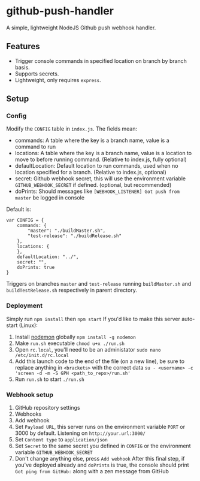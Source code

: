 # github-push-handler
A simple, lightweight NodeJS Github push webhook handler.

## Features
- Trigger console commands in specified location on branch by branch basis.
- Supports secrets.
- Lightweight, only requires `express`.

## Setup
### Config
Modify the `CONFIG` table in `index.js`. The fields mean:
- commands: A table where the key is a branch name, value is a command to run
- locations: A table where the key is a branch name, value is a location to move to before running command. (Relative to index.js, fully optional)
- defaultLocation: Default location to run commands, used when no location specified for a branch. (Relative to index.js, optional)
- secret: Github webhook secret, this will use the environment variable `GITHUB_WEBHOOK_SECRET` if defined. (optional, but recommended)
- doPrints: Should messages like `[WEBHOOK_LISTENER] Got push from master` be logged in console 

Default is:
```
var CONFIG = {
	commands: {
		"master": "./buildMaster.sh",
		"test-release": "./buildRelease.sh"
	},
	locations: {
	},
	defaultLocation: "../",
	secret: "",
	doPrints: true
}
```
Triggers on branches `master` and `test-release` running `buildMaster.sh` and `buildTestRelease.sh` respectively in parent directory.

### Deployment
Simply run `npm install` then `npm start`
If you'd like to make this server auto-start (Linux):
1. Install [nodemon](https://www.npmjs.com/package/nodemon) globally
`npm install -g nodemon`
2. Make `run.sh` executable
`chmod u+x ./run.sh`
3. Open `rc.local`, you'll need to be an administator
`sudo nano /etc/init.d/rc.local`
4. Add this launch code to the end of the file (on a new line), be sure to replace anything in `<brackets>` with the correct data
`su - <username> -c 'screen -d -m -S GPH <path_to_repo>/run.sh'`
5. Run `run.sh` to start
`./run.sh`

### Webhook setup
1. GitHub repository settings
2. Webhooks
3. Add webhook
4. Set `Payload URL`, this server runs on the environment variable `PORT` or 3000 by default. Listening on `http://your.url:3000/`
5. Set `Content type` to `application/json`
6. Set `Secret` to the same secret you defined in `CONFIG` or the environment variable `GITHUB_WEBHOOK_SECRET`
7. Don't change anything else, press `Add webhook`
After this final step, if you've deployed already and `doPrints` is true, the console should print `Got ping from GitHub:` along with a zen message from GitHub